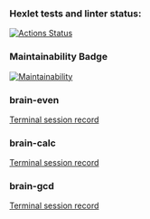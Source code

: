 ### Hexlet tests and linter status:
[![Actions Status](https://github.com/kirill0720/python-project-49/workflows/hexlet-check/badge.svg)](https://github.com/kirill0720/python-project-49/actions)

### Maintainability Badge
[![Maintainability](https://api.codeclimate.com/v1/badges/0b89d4ad29da6181d3fb/maintainability)](https://codeclimate.com/github/kirill0720/python-project-49/maintainability)

### brain-even
[Terminal session record](https://asciinema.org/a/525854)

### brain-calc
[Terminal session record](https://asciinema.org/a/525907)

### brain-gcd
[Terminal session record](https://asciinema.org/a/525921)
